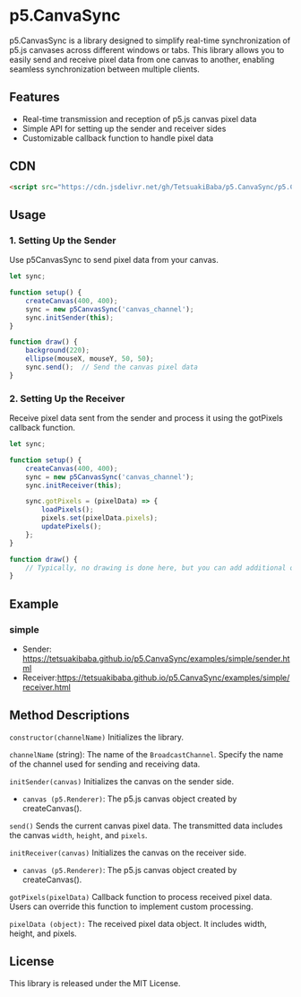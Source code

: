 # p5.CanvaSync
p5.CanvasSync is a library designed to simplify real-time synchronization of p5.js canvases across different windows or tabs. This library allows you to easily send and receive pixel data from one canvas to another, enabling seamless synchronization between multiple clients.

## Features
* Real-time transmission and reception of p5.js canvas pixel data
* Simple API for setting up the sender and receiver sides
* Customizable callback function to handle pixel data

## CDN
```html
<script src="https://cdn.jsdelivr.net/gh/TetsuakiBaba/p5.CanvaSync/p5.CanvaSync.js"></script>
```

## Usage
### 1. Setting Up the Sender
Use p5CanvasSync to send pixel data from your canvas.
```javascript
let sync;

function setup() {
    createCanvas(400, 400);
    sync = new p5CanvasSync('canvas_channel');
    sync.initSender(this);
}

function draw() {
    background(220);
    ellipse(mouseX, mouseY, 50, 50);
    sync.send();  // Send the canvas pixel data
}
```

### 2. Setting Up the Receiver
Receive pixel data sent from the sender and process it using the gotPixels callback function.

```javascript
let sync;

function setup() {
    createCanvas(400, 400);
    sync = new p5CanvasSync('canvas_channel');
    sync.initReceiver(this);

    sync.gotPixels = (pixelData) => {
        loadPixels();
        pixels.set(pixelData.pixels);
        updatePixels();
    };
}

function draw() {
    // Typically, no drawing is done here, but you can add additional operations if needed
}
```

## Example
### simple
 * Sender: https://tetsuakibaba.github.io/p5.CanvaSync/examples/simple/sender.html
 * Receiver:https://tetsuakibaba.github.io/p5.CanvaSync/examples/simple/receiver.html

## Method Descriptions
`constructor(channelName)`
Initializes the library.

`channelName` (string): The name of the `BroadcastChannel`. Specify the name of the channel used for sending and receiving data.

`initSender(canvas)`
Initializes the canvas on the sender side.
* `canvas (p5.Renderer)`: The p5.js canvas object created by createCanvas().

`send()`
Sends the current canvas pixel data. The transmitted data includes the canvas `width`, `height`, and `pixels`.

`initReceiver(canvas)`
Initializes the canvas on the receiver side.
 * `canvas (p5.Renderer)`: The p5.js canvas object created by createCanvas().

`gotPixels(pixelData)`
Callback function to process received pixel data. Users can override this function to implement custom processing.

`pixelData (object):` The received pixel data object. It includes width, height, and pixels.

## License
This library is released under the MIT License.
